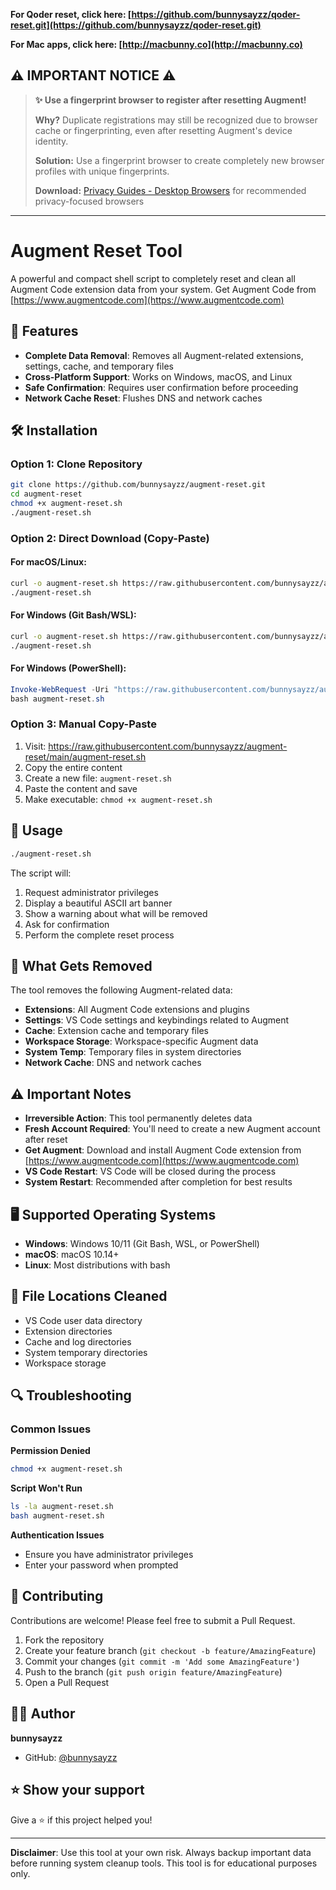 **For Qoder reset, click here: [https://github.com/bunnysayzz/qoder-reset.git](https://github.com/bunnysayzz/qoder-reset.git)**

**For Mac apps, click here: [http://macbunny.co](http://macbunny.co)**

## ⚠️ **IMPORTANT NOTICE** ⚠️

> **✨ Use a fingerprint browser to register after resetting Augment!**
> 
> **Why?** Duplicate registrations may still be recognized due to browser cache or fingerprinting, even after resetting Augment's device identity.
> 
> **Solution:** Use a fingerprint browser to create completely new browser profiles with unique fingerprints.
> 
> **Download:** [Privacy Guides - Desktop Browsers](https://www.privacyguides.org/en/desktop-browsers/) for recommended privacy-focused browsers

---

# Augment Reset Tool

A powerful and compact shell script to completely reset and clean all Augment Code extension data from your system. Get Augment Code from [https://www.augmentcode.com](https://www.augmentcode.com)

## 🚀 Features

- **Complete Data Removal**: Removes all Augment-related extensions, settings, cache, and temporary files
- **Cross-Platform Support**: Works on Windows, macOS, and Linux
- **Safe Confirmation**: Requires user confirmation before proceeding
- **Network Cache Reset**: Flushes DNS and network caches

## 🛠️ Installation

### Option 1: Clone Repository
```bash
git clone https://github.com/bunnysayzz/augment-reset.git
cd augment-reset
chmod +x augment-reset.sh
./augment-reset.sh
```

### Option 2: Direct Download (Copy-Paste)

#### For macOS/Linux:
```bash
curl -o augment-reset.sh https://raw.githubusercontent.com/bunnysayzz/augment-reset/main/augment-reset.sh && chmod +x augment-reset.sh
./augment-reset.sh
```

#### For Windows (Git Bash/WSL):
```bash
curl -o augment-reset.sh https://raw.githubusercontent.com/bunnysayzz/augment-reset/main/augment-reset.sh && chmod +x augment-reset.sh
./augment-reset.sh
```

#### For Windows (PowerShell):
```powershell
Invoke-WebRequest -Uri "https://raw.githubusercontent.com/bunnysayzz/augment-reset/main/augment-reset.sh" -OutFile "augment-reset.sh"
bash augment-reset.sh
```

### Option 3: Manual Copy-Paste
1. Visit: https://raw.githubusercontent.com/bunnysayzz/augment-reset/main/augment-reset.sh
2. Copy the entire content
3. Create a new file: `augment-reset.sh`
4. Paste the content and save
5. Make executable: `chmod +x augment-reset.sh`

## 🎯 Usage

```bash
./augment-reset.sh
```

The script will:
1. Request administrator privileges
2. Display a beautiful ASCII art banner
3. Show a warning about what will be removed
4. Ask for confirmation
5. Perform the complete reset process

## 🔧 What Gets Removed

The tool removes the following Augment-related data:

- **Extensions**: All Augment Code extensions and plugins
- **Settings**: VS Code settings and keybindings related to Augment
- **Cache**: Extension cache and temporary files
- **Workspace Storage**: Workspace-specific Augment data
- **System Temp**: Temporary files in system directories
- **Network Cache**: DNS and network caches

## ⚠️ Important Notes

- **Irreversible Action**: This tool permanently deletes data
- **Fresh Account Required**: You'll need to create a new Augment account after reset
- **Get Augment**: Download and install Augment Code extension from [https://www.augmentcode.com](https://www.augmentcode.com)
- **VS Code Restart**: VS Code will be closed during the process
- **System Restart**: Recommended after completion for best results

## 🖥️ Supported Operating Systems

- **Windows**: Windows 10/11 (Git Bash, WSL, or PowerShell)
- **macOS**: macOS 10.14+
- **Linux**: Most distributions with bash

## 📁 File Locations Cleaned

- VS Code user data directory
- Extension directories
- Cache and log directories
- System temporary directories
- Workspace storage

## 🔍 Troubleshooting

### Common Issues

**Permission Denied**
```bash
chmod +x augment-reset.sh
```

**Script Won't Run**
```bash
ls -la augment-reset.sh
bash augment-reset.sh
```

**Authentication Issues**
- Ensure you have administrator privileges
- Enter your password when prompted

## 🤝 Contributing

Contributions are welcome! Please feel free to submit a Pull Request.

1. Fork the repository
2. Create your feature branch (`git checkout -b feature/AmazingFeature`)
3. Commit your changes (`git commit -m 'Add some AmazingFeature'`)
4. Push to the branch (`git push origin feature/AmazingFeature`)
5. Open a Pull Request

## 👨‍💻 Author

**bunnysayzz**

- GitHub: [@bunnysayzz](https://github.com/bunnysayzz)

## ⭐ Show your support

Give a ⭐️ if this project helped you!

---

**Disclaimer**: Use this tool at your own risk. Always backup important data before running system cleanup tools. This tool is for educational purposes only.

